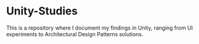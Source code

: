 # Unity-Studies
This is a repository where I document my findings in Unity, ranging from UI experiments to Architectural Design Patterns solutions.

